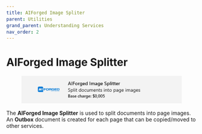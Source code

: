 ```yaml
---
title: AIForged Image Spliter
parent: Utilities
grand_parent: Understanding Services
nav_order: 2
---
```


# AIForged Image Splitter

<figure><img src="../../.gitbook/assets/image (18) (3).png" alt=""><figcaption></figcaption></figure>

The **AIForged Image Splitter** is used to split documents into page images. An **Outbox** document is created for each page that can be copied/moved to other services.
